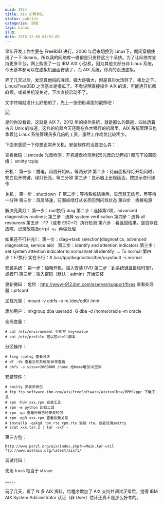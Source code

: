 ```yaml
---
uuid: 1924
title: Aix 折腾手记
status: publish
categories: 随笔
tags: Linux
slug: 
date: 2016-12-08 01:51:09
---
```

早年开发工作主要在 FreeBSD 进行，2006 年后来切换到 Linux下，期间穿插使用了一下 Solaris，所以我的网络库一直都是只支持这三个系统。为了让网络库支持更多平台，网上购置了一台 IBM AIX 小型机，因为其他大部分非 Linux 系统，今天基本都可以在虚拟机里面安装了，而 AIX 系统，你真的没法虚拟。

弄了几天以后，发现真他妈的麻烦，强大是强大，但是真的太琐碎了，相比之下，Linux/FreeBSD 之流基本是傻瓜了。不看说明直接操作 AIX 的话，可能连开机都麻烦，或者关机没关对，下次直接启动不了。

文字终端就没什么好拍的了，先上一张图形桌面的靓照吧：

![](https://skywind3000.github.io/images/blog/2016/linux_aix_1.jpg)

是的你没看错，这就是 AIX 7，2012 年的操作系统，就是那么的霸道，四处透着古典 Unix 的味道。这样的机器今天还跑在各大银行的机房里，AIX 系统管理员也拿着比 Linux 系统管理员多几倍的工资，虽然工作岗位比较稀少。

下面来感受一下你想正常开关机，安装软件的话要怎么弄：

<!--more-->

查看微码：lsmcode 
光盘检测：开机键盘检测后按5光盘启动再按1
图形下设置网络： smitty tcpip

开机：
第一步：插电，风扇开始转，等两分钟
第二步：待前面板绿灯开始闪时，安白色开机键，绿灯长亮，等三分钟
第三步：显示器上出现画面，按提示进行操作

关机：
第一步：shutdown -F
第二步：等待系统结束后，显示器无信号，再等待一分钟
第三步：风扇降速，前面板绿灯从长亮回到闪烁状态
第四步：拔掉电源

解决亮黄灯：
第一步：root执行 diag
第二步：选择第2项，advanced diagnostics routines;
第三步：选择 system verification
第四步：选择 all resources
第五步：F7（或者 ESC+7）执行检测
第六步：看返回结果，是否存在故障，记录故障及errpt -a，再做处理


如果还不行补充1：
第一步：diag->task selection(diagnostics, advanced diagnostics, service aid）
第二步：identify and attention indicators
第三步：set system attention indicator to normal/set all identify …. To normal
第四步：F7执行
实在不行：# /usr/lpp/diagnostics/bin/usysfault -s normal

安装系统：
第一步：加电开机，插入安装 DVD
第二步：到系统键盘自检时按1，或者F1
第三步：输入密码（默认：admin）开始安装

更新微码：
危险：http://www-912.ibm.com/eserver/support/fixes 
查看处理器：prtconf

加载光驱：
mount -v cdrfs -o ro /dev/cd0/ /mnt

添加用户：
mkgroup dba
useradd -G dba -d /home/oracle -m oracle

全局变量：

```text
# cat /etc/environment 只能写 key=value
# cat /etc/profile 可以写shell脚本
```

分区操作：

```text
# lsvg rootvg 查看分区
# df -tk 查看文件系统按1K来查看
# chfs -a size=+2000000 /home 给home增加1G空间
```

安装软件：

```text
# smitty 安装系统包
# ftp ftp.software.ibm.com/aix/freeSoftware/aixtoolbox/RPMS/ppc 下载工具
# rpm -hUv xxx.rpm 安装工具
# rpm -e python 卸载工具
# rpm -qa 查看所有已经安装的包
# rpm -qpR xxx.rpm 查看依赖关系
# installp -qaXgd rpm.rte rpm.rte 安装 rte，或者试用smitty
# zcat xxx.tar.Z | tar -vxf -
```

第三方包：

```text
http://www.perzl.org/aix/index.php?n=Main.Apr-util
ftp://www.oss4aix.org/latest/aix71/
```

调试代码：

使用 truss 相当于 strace

。。。。。

玩了几天，看了 N 多 AIX 资料，给程序增加了 AIX 支持并调试正常后，觉得 IBM AIX System Administrator 认证（非 User）估计还真不是那么好考的。

